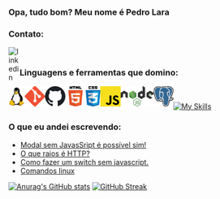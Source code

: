 ### Opa, tudo bom? Meu nome é Pedro Lara

### Contato: 
<a target="_blank" href="https://www.linkedin.com/in/pedro-lucas-de-oliveira-lara-387130204/"><img align="left" alt="linkedin" width="22px" src="https://cdn.jsdelivr.net/npm/simple-icons@3.13.0/icons/linkedin.svg"></a>
<br>

### Linguagens e ferramentas que domino:
<img align="left" alt="GITHUB" height="40px" src="https://raw.githubusercontent.com/PLLara/doc/main/linux.png">
<img align="left" alt="GIT" height="40px" src="https://raw.githubusercontent.com/PLLara/doc/main/git.png">
<img align="left" alt="GITHUB" height="40px" src="https://raw.githubusercontent.com/PLLara/doc/main/github.png">
<img align="left" alt="HTML5" height="40px" src="https://raw.githubusercontent.com/PLLara/doc/main/html5.png">
<img align="left" alt="CSS3" height="40px" src="https://raw.githubusercontent.com/PLLara/doc/main/css5.png">
<img align="left" alt="JAVASCRIPT" height="40px" src="https://raw.githubusercontent.com/PLLara/doc/main/javascript.png">
<img align="left" alt="NODEJS" height="40px" src="https://raw.githubusercontent.com/PLLara/doc/main/nodejs.png">
<img align="left" alt="GITHUB" height="40px" src="https://raw.githubusercontent.com/PLLara/doc/main/postgres.png">
<br>

[![My Skills](https://skillicons.dev/icons?i=html,css,js,flutter,linux,postgres,git,github,nodejs)](https://skillicons.dev)


### O que eu andei escrevendo:
<!-- BLOG-POST-LIST:START -->
- [Modal sem JavasSript é possível sim!](https://pllara.medium.com/modal-sem-javassript-%C3%A9-poss%C3%ADvel-sim-57f8c7e7f5da?source=rss-54eeae4f7ec6------2)
- [O que raios é HTTP?](https://pllara.medium.com/o-que-raios-%C3%A9-http-2253511490bc?source=rss-54eeae4f7ec6------2)
- [Como fazer um switch sem javascript.](https://pllara.medium.com/como-fazer-um-switch-sem-javascript-a5b25981a21f?source=rss-54eeae4f7ec6------2)
- [Comandos linux](https://pllara.medium.com/comandos-linux-4db7307c17b7?source=rss-54eeae4f7ec6------2)
<!-- BLOG-POST-LIST:END -->

[![Anurag's GitHub stats](https://github-readme-stats.vercel.app/api?username=PLLara)](https://github.com/anuraghazra/github-readme-stats)
[![GitHub Streak](http://github-readme-streak-stats.herokuapp.com?user=PLLara&hide_border=true)](https://git.io/streak-stats)
